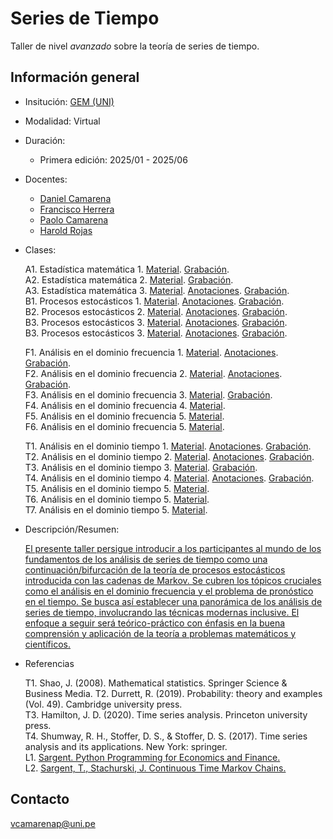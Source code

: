 # Series de Tiempo
Taller de nivel *avanzado* sobre la teoría de series de tiempo.



## Información general

- Insitución: [GEM (UNI)](https://www.facebook.com/GEMFCUNI)

- Modalidad: Virtual

- Duración: 

   - Primera edición: 2025/01 - 2025/06

- Docentes: 

   - [Daniel Camarena](https://github.com/DanielCamarena)
   - [Francisco Herrera]()
   - [Paolo Camarena]()
   - [Harold Rojas]()

- Clases:
   

   A1. Estadística matemática 1. [Material](https://drive.google.com/file/d/1HN3yn3Sc_ZMYBQLCE2708WPVG0nS1prm/view?usp=drive_link). [Grabación]().<br>
   A2. Estadística matemática 2. [Material](https://drive.google.com/file/d/1fDIYc4UQO3z8ceqpMiFVExVfUbDl9RZx/view?usp=drive_link). [Grabación]().<br>
   A3. Estadística matemática 3. [Material](https://drive.google.com/file/d/1qSmgLfvTlDNcJ45KrjIZLEjx3CMw7Aql/view?usp=drive_link). [Anotaciones](https://drive.google.com/file/d/1gK9Av_3sXzv_rOkph1Dti8Yqr2GQNETt/view?usp=drive_link). [Grabación]().<br>
   B1. Procesos estocásticos 1. [Material](https://drive.google.com/file/d/1mBELWlx_m4ajRfQfb6SCm2d6ytxAW6yC/view?usp=drive_link). [Anotaciones](https://drive.google.com/file/d/1d8IRJ3y0S-wzYba15R6HnmiDSUY2_H7o/view?usp=drive_link). [Grabación]().<br>
   B2. Procesos estocásticos 2. [Material](https://drive.google.com/file/d/1E94-ftrWjHKHCWnTnkkUM24Ck50-S111/view?usp=drive_link). [Anotaciones](https://drive.google.com/file/d/1uLosvHmo7unYaKjeHo1MurC8CLCf-NH0/view?usp=drive_link). [Grabación]().<br>
   B3. Procesos estocásticos 3. [Material](https://drive.google.com/file/d/1T67MzzIuBehqt_2gyOMcqzhyGhDFWOX1/view?usp=drive_link). [Anotaciones](https://drive.google.com/file/d/1S_wYp8Jxi1dYNZ2ZF5qZdswrzyu0u6at/view?usp=drive_link). [Grabación]().<br>
   B3. Procesos estocásticos 3. [Material](https://drive.google.com/file/d/1T67MzzIuBehqt_2gyOMcqzhyGhDFWOX1/view?usp=drive_link). [Anotaciones](https://drive.google.com/file/d/1S_wYp8Jxi1dYNZ2ZF5qZdswrzyu0u6at/view?usp=drive_link). [Grabación]().<br>
   
   F1. Análisis en el dominio frecuencia 1. [Material](https://drive.google.com/file/d/1zJlbZ4_LKCJ70yAXAUgdbHku23wzVeuu/view?usp=drive_link). [Anotaciones](https://drive.google.com/file/d/1u68RdJ1pocYW_Jz12f6KWn_y3F3_l32m/view?usp=drive_link). [Grabación]().<br>
   F2. Análisis en el dominio frecuencia 2. [Material](https://drive.google.com/file/d/18Sn5BJmqcwKhoI6Ws5Qr27wP5bRhdzeg/view?usp=drive_link). [Anotaciones](https://drive.google.com/file/d/1L5nLhz8Q6PSFqbuvRE1GXyrBmc-F_uMw/view?usp=drive_link). [Grabación]().<br>
   F3. Análisis en el dominio frecuencia 3. [Material](https://drive.google.com/file/d/1UoFrzPSKj-N98Wbh9yJ7Ldmlf65F5X1A/view?usp=drive_link). [Grabación]().<br>
   F4. Análisis en el dominio frecuencia 4. [Material](https://drive.google.com/file/d/10qRE0QOt3Klql7_foM9_2d12elcWCrZ3/view?usp=drive_link).<br>
   F5. Análisis en el dominio frecuencia 5. [Material](https://drive.google.com/file/d/10qRE0QOt3Klql7_foM9_2d12elcWCrZ3/view?usp=drive_link).<br>
   F6. Análisis en el dominio frecuencia 5. [Material](https://drive.google.com/file/d/10qRE0QOt3Klql7_foM9_2d12elcWCrZ3/view?usp=drive_link).<br>
   
   T1. Análisis en el dominio tiempo 1. [Material](https://drive.google.com/file/d/1983Fd1UqAF8bHhRj49-W8Ek7p5o0JkDJ/view?usp=drive_link). [Anotaciones](https://drive.google.com/file/d/1hMyus9UctWjyu7Vrc-uNmkUVEKs_cItL/view?usp=drive_link). [Grabación]().<br>
   T2. Análisis en el dominio tiempo 2. [Material](https://drive.google.com/file/d/1Xoewx7ynAzZ8oImw5yXDCk4uPTyoop8g/view?usp=drive_link). [Anotaciones](https://drive.google.com/file/d/191sp3zpSJLmvEbU2Vts4F251GMGvE7JG/view?usp=drive_link). [Grabación](). <br>
   T3. Análisis en el dominio tiempo 3. [Material](https://drive.google.com/file/d/1PIsMeRDSEVrlsdi-TH92M_tEe-TwbeB3/view?usp=drive_link). [Grabación](). <br>
   T4. Análisis en el dominio tiempo 4. [Material](https://drive.google.com/file/d/1auEFUUa6xT9X0drXT8bLHfwxfVk3_MNg/view?usp=drive_link). [Anotaciones](https://drive.google.com/file/d/1haJuEh0tI5LBdrJtM378xK641y9nuoLo/view?usp=drive_link). [Grabación](). <br>
   T5. Análisis en el dominio tiempo 5. [Material](https://drive.google.com/file/d/1UCnxyfAy9Lyzz5VZ05Ww0Gnh4WUCaPBN/view?usp=drive_link).<br>
   T6. Análisis en el dominio tiempo 5. [Material](https://drive.google.com/file/d/1UCnxyfAy9Lyzz5VZ05Ww0Gnh4WUCaPBN/view?usp=drive_link).<br>
   T7. Análisis en el dominio tiempo 5. [Material](https://drive.google.com/file/d/1UCnxyfAy9Lyzz5VZ05Ww0Gnh4WUCaPBN/view?usp=drive_link).<br>

- Descripción/Resumen: 
   
   [El presente taller persigue introducir a los participantes al mundo de los fundamentos de los análisis de series de tiempo como una continuación/bifurcación de la teoría de procesos estocásticos introducida con las cadenas de Markov. Se cubren los tópicos cruciales como el análisis en el dominio frecuencia y el problema de pronóstico en el tiempo. Se busca así establecer una panorámica de los análisis de series de tiempo, involucrando las técnicas modernas inclusive. El enfoque a seguir será teórico-práctico con énfasis en la buena comprensión y aplicación de la teoría a problemas matemáticos y científicos.]()
   
- Referencias
   
   T1. Shao, J. (2008). Mathematical statistics. Springer Science & Business Media.
   T2. Durrett, R. (2019). Probability: theory and examples (Vol. 49). Cambridge university press. <br>
   T3. Hamilton, J. D. (2020). Time series analysis. Princeton university press. <br>
   T4. Shumway, R. H., Stoffer, D. S., & Stoffer, D. S. (2017). Time series analysis and its applications. New York: springer. <br>
   L1. [Sargent. Python Programming for Economics and Finance.](https://python-programming.quantecon.org/intro.html) <br>
   L2. [Sargent, T., Stachurski, J. Continuous Time Markov Chains.](https://continuous-time-mcs.quantecon.org/intro.html) <br>


## Contacto

vcamarenap@uni.pe

